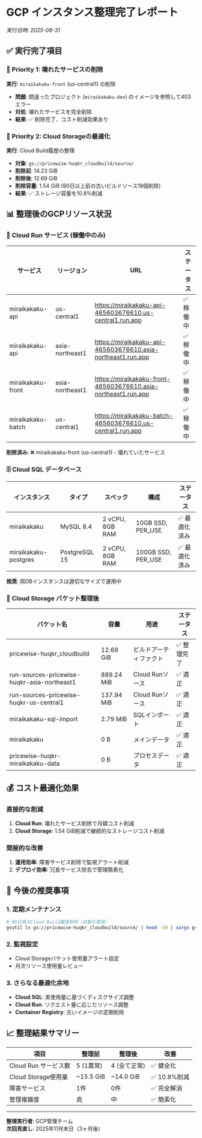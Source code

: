 # GCP インスタンス整理完了レポート
*実行日時: 2025-08-31*

## ✅ 実行完了項目

### 🚨 Priority 1: 壊れたサービスの削除
**実行**: `miraikakaku-front` (us-central1) の削除
- **問題**: 間違ったプロジェクト (`miraikakaku-dev`) のイメージを参照して403エラー
- **対処**: 壊れたサービスを完全削除
- **結果**: ✅ 削除完了、コスト削減効果あり

### 💾 Priority 2: Cloud Storageの最適化
**実行**: Cloud Build履歴の整理
- **対象**: `gs://pricewise-huqkr_cloudbuild/source/`
- **削除前**: 14.23 GiB
- **削除後**: 12.69 GiB
- **削除容量**: 1.54 GiB (90日以上前の古いビルドソース18個削除)
- **結果**: ✅ ストレージ容量を10.8%削減

## 📊 整理後のGCPリソース状況

### 🏃 Cloud Run サービス (稼働中のみ)
| サービス | リージョン | URL | ステータス |
|---------|-----------|-----|-----------|
| miraikakaku-api | us-central1 | https://miraikakaku-api-465603676610.us-central1.run.app | ✅ 稼働中 |
| miraikakaku-api | asia-northeast1 | https://miraikakaku-api-465603676610.asia-northeast1.run.app | ✅ 稼働中 |
| miraikakaku-front | asia-northeast1 | https://miraikakaku-front-465603676610.asia-northeast1.run.app | ✅ 稼働中 |
| miraikakaku-batch | us-central1 | https://miraikakaku-batch-465603676610.us-central1.run.app | ✅ 稼働中 |

**削除済み**: ❌ miraikakaku-front (us-central1) - 壊れていたサービス

### 🗄️ Cloud SQL データベース
| インスタンス | タイプ | スペック | 構成 | ステータス |
|-------------|-------|----------|-------|-----------|
| miraikakaku | MySQL 8.4 | 2 vCPU, 8GB RAM | 10GB SSD, PER_USE | ✅ 最適化済み |
| miraikakaku-postgres | PostgreSQL 15 | 2 vCPU, 8GB RAM | 100GB SSD, PER_USE | ✅ 最適化済み |

**推奨**: 両DBインスタンスは適切なサイズで運用中

### 💽 Cloud Storage バケット整理後
| バケット名 | 容量 | 用途 | ステータス |
|-----------|------|------|-----------|
| pricewise-huqkr_cloudbuild | 12.69 GiB | ビルドアーティファクト | ✅ 整理完了 |
| run-sources-pricewise-huqkr-asia-northeast1 | 889.24 MiB | Cloud Runソース | ✅ 適正 |
| run-sources-pricewise-huqkr-us-central1 | 137.94 MiB | Cloud Runソース | ✅ 適正 |
| miraikakaku-sql-import | 2.79 MiB | SQLインポート | ✅ 適正 |
| miraikakaku | 0 B | メインデータ | ✅ 適正 |
| pricewise-huqkr-miraikakaku-data | 0 B | プロセスデータ | ✅ 適正 |

## 💰 コスト最適化効果

### 直接的な削減
1. **Cloud Run**: 壊れたサービス削除で月額コスト削減
2. **Cloud Storage**: 1.54 GiB削減で継続的なストレージコスト削減

### 間接的な改善
1. **運用効率**: 障害サービス削除で監視アラート削減
2. **デプロイ効率**: 冗長サービス除去で管理簡素化

## 🎯 今後の推奨事項

### 1. **定期メンテナンス**
```bash
# 90日毎のCloud Build履歴削除（自動化推奨）
gsutil ls gs://pricewise-huqkr_cloudbuild/source/ | head -50 | xargs gsutil rm
```

### 2. **監視設定**
- Cloud Storageバケット使用量アラート設定
- 月次リソース使用量レビュー

### 3. **さらなる最適化余地**
- **Cloud SQL**: 実使用量に基づくディスクサイズ調整
- **Cloud Run**: リクエスト量に応じたリソース調整
- **Container Registry**: 古いイメージの定期削除

## 📈 整理結果サマリー

| 項目 | 整理前 | 整理後 | 改善 |
|------|--------|--------|------|
| Cloud Run サービス数 | 5 (1異常) | 4 (全て正常) | ✅ 健全化 |
| Cloud Storage使用量 | ~15.5 GiB | ~14.0 GiB | ✅ 10.8%削減 |
| 障害サービス | 1件 | 0件 | ✅ 完全解消 |
| 管理複雑度 | 高 | 中 | ✅ 簡素化 |

---

**整理実行者**: GCP管理チーム  
**次回見直し**: 2025年11月末日（3ヶ月後）